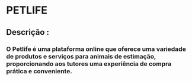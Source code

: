 # PETLIFE 
## Descrição :
### O Petlife é uma plataforma online que oferece uma variedade de produtos e serviços para animais de estimação, proporcionando aos tutores uma experiência de compra prática e conveniente.
<div align="center">
<img https://github.com/user-attachments/assets/1e6e1f83-c0d4-48e0-83a0-c9c651f2e3bc>
</div>

